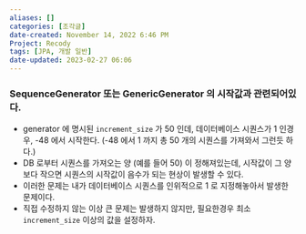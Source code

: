 ```yaml
---
aliases: []
categories: [조각글]
date-created: November 14, 2022 6:46 PM
Project: Recody
tags: [JPA, 개발 일반]
date-updated: 2023-02-27 06:06
---
```


### SequenceGenerator 또는 GenericGenerator 의 시작값과 관련되어있다.

- generator 에 명시된 `increment_size` 가 50 인데, 데이터베이스 시퀀스가 1 인경우, -48 에서 시작한다. (-48 에서 1 까지 총 50 개의 시퀀스를 가져와서 그런듯 하다.)
- DB 로부터 시퀀스를 가져오는 양 (예를 들어 50) 이 정해져있는데, 시작값이 그 양보다 작으면 시퀀스의 시작값이 음수가 되는 현상이 발생할 수 있다.
- 이러한 문제는 내가 데이터베이스 시퀀스를 인위적으로 1 로 지정해놓아서 발생한 문제이다.
- 직접 수정하지 않는 이상 큰 문제는 발생하지 않지만, 필요한경우 최소 `increment_size` 이상의 값을 설정하자.